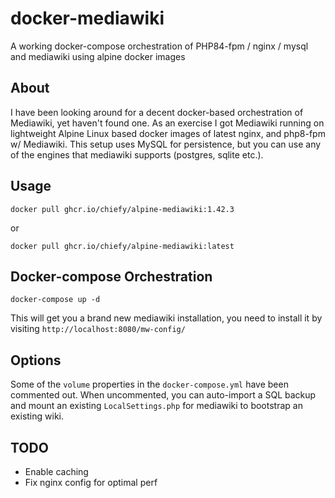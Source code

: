 # docker-mediawiki

A working docker-compose orchestration of PHP84-fpm / nginx / mysql and mediawiki using alpine docker images

## About

I have been looking around for a decent docker-based orchestration of Mediawiki, yet haven't found one. As an exercise I got Mediawiki running on lightweight Alpine Linux based docker images of latest nginx, and php8-fpm w/ Mediawiki. This setup uses MySQL for persistence, but you can use any of the engines that mediawiki supports (postgres, sqlite etc.).

## Usage

`docker pull ghcr.io/chiefy/alpine-mediawiki:1.42.3`

or

`docker pull ghcr.io/chiefy/alpine-mediawiki:latest`

## Docker-compose Orchestration

`docker-compose up -d`

This will get you a brand new mediawiki installation, you need to install it by visiting `http://localhost:8080/mw-config/`

## Options

Some of the `volume` properties in the `docker-compose.yml` have been commented out. When uncommented, you can auto-import a SQL backup and mount an existing `LocalSettings.php` for mediawiki to bootstrap an existing wiki.

## TODO

  * Enable caching
  * Fix nginx config for optimal perf

